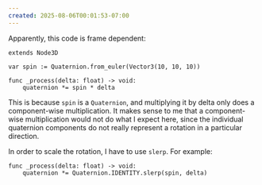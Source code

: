 ```yaml
---
created: 2025-08-06T00:01:53-07:00
---
```


Apparently, this code is frame dependent:

```gdscript
extends Node3D

var spin := Quaternion.from_euler(Vector3(10, 10, 10))

func _process(delta: float) -> void:
	quaternion *= spin * delta
```

This is because `spin` is a `Quaternion`, and multiplying it by delta only does a component-wise multiplication. It makes sense to me that a component-wise multiplication would not do what I expect here, since the individual quaternion components do not really represent a rotation in a particular direction.

In order to scale the rotation, I have to use `slerp`. For example:

```gdscript
func _process(delta: float) -> void:
	quaternion *= Quaternion.IDENTITY.slerp(spin, delta)
```
